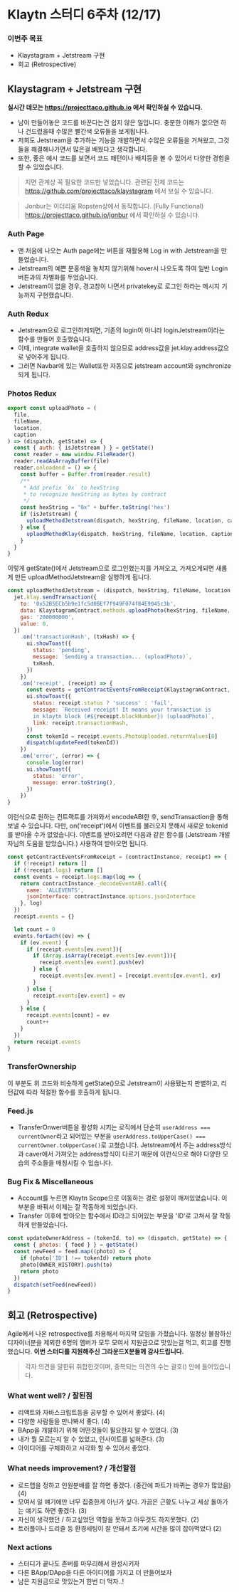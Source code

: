 # Klaytn 스터디 6주차 (12/17)
### 이번주 목표
- Klaystagram + Jetstream 구현
- 회고 (Retrospective)

## Klaystagram + Jetstream 구현
**실시간 데모는 https://projecttaco.github.io 에서 확인하실 수 있습니다.**
- 남이 만들어놓은 코드를 바꾼다는건 쉽지 않은 일입니다. 충분한 이해가 없으면 하나 건드렸을때 수많은 빨간색 오류들을 보게됩니다.
- 저희도 Jetstream을 추가하는 기능을 개발하면서 수많은 오류들을 거쳐왔고, 그것들을 해결해나가면서 많은걸 배웠다고 생각합니다.
- 또한, 좋은 예시 코드를 보면서 코드 패턴이나 배치등을 볼 수 있어서 다양한 경험을 할 수 있었습니다.

> 지면 관계상 꼭 필요한 코드만 넣었습니다.
> 관련된 전체 코드는 https://github.com/projecttaco/klaystagram 에서 보실 수 있습니다.

> Jonbur는 이더리움 Ropsten상에서 동작합니다. (Fully Functional) https://projecttaco.github.io/jonbur 에서 확인하실 수 있습니다.

### Auth Page
- 맨 처음에 나오는 Auth page에는 버튼을 재활용해 Log in with Jetstream을 만들었습니다. 
- Jetstream의 예쁜 분홍색을 놓치지 않기위해 hover시 나오도록 하여 일반 Login버튼과의 차별화를 두었습니다.
- Jetstream이 없을 경우, 경고창이 나면서 privatekey로 로그인 하라는 메시지 기능까지 구현했습니다.

### Auth Redux
- Jetstream으로 로그인하게되면, 기존의 login이 아니라 loginJetstream이라는 함수를 만들어 호출했습니다.
- 이때, integrate wallet을 호출하지 않으므로 address값을 jet.klay.address값으로 넣어주게 됩니다.
- 그러면 Navbar에 있는 Wallet또한 자동으로 jetstream account와 synchronize되게 됩니다.

### Photos Redux
```javascript
export const uploadPhoto = (
  file,
  fileName,
  location,
  caption
) => (dispatch, getState) => {
  const { auth: { isJetstream } } = getState()
  const reader = new window.FileReader()
  reader.readAsArrayBuffer(file)
  reader.onloadend = () => {
    const buffer = Buffer.from(reader.result)
    /**
     * Add prefix `0x` to hexString
     * to recognize hexString as bytes by contract
     */
    const hexString = "0x" + buffer.toString('hex')
    if (isJetstream) {
      uploadMethodJetstream(dispatch, hexString, fileName, location, caption)
    } else {
      uplaodMethodKlay(dispatch, hexString, fileName, location, caption) 
    }
  }
}
``` 
이렇게 getState()에서 Jetstream으로 로그인했는지를 가져오고, 가져오게되면 새롭게 만든 uploadMethodJetstream을 실행하게 됩니다.

```javascript
const uploadMethodJetstream = (dispatch, hexString, fileName, location, caption) => {
  jet.klay.sendTransaction({
    to: '0x52B5ECb5b9e1fc5d0BEf7f949F074f84E9045c3b',
    data: KlaystagramContract.methods.uploadPhoto(hexString, fileName, location, caption).encodeABI(),
    gas: '200000000',
    value: 0,
  })
    .on('transactionHash', (txHash) => {
      ui.showToast({
        status: 'pending',
        message: `Sending a transaction... (uploadPhoto)`,
        txHash,
      })
    })
    .on('receipt', (receipt) => {
      const events = getContractEventsFromReceipt(KlaystagramContract, receipt);
      ui.showToast({
        status: receipt.status ? 'success' : 'fail',
        message: `Received receipt! It means your transaction is
        in klaytn block (#${receipt.blockNumber}) (uploadPhoto)`,
        link: receipt.transactionHash,
      })
      const tokenId = receipt.events.PhotoUploaded.returnValues[0]
      dispatch(updateFeed(tokenId))
    })
    .on('error', (error) => {
      console.log(error)
      ui.showToast({
        status: 'error',
        message: error.toString(),
      })
    })
}
``` 
이런식으로 원하는 컨트랙트를 가져와서 encodeABI한 후, sendTransaction을 통해 보낼 수 있습니다.
다만, on('receipt')에서 이벤트를 불러오지 못해서 새로운 tokenId를 받아올 수가 없었습니다.
이벤트를 받아오려면 다음과 같은 함수를 (Jetstream 개발자님의 도움을 받았습니다.) 사용하여 받아오면 됩니다.

```javascript
const getContractEventsFromReceipt = (contractInstance, receipt) => {
  if (!receipt) return []
  if (!receipt.logs) return []
  const events = receipt.logs.map(log => {
    return contractInstance._decodeEventABI.call({
      name: 'ALLEVENTS',
      jsonInterface: contractInstance.options.jsonInterface
    }, log)
  })
  receipt.events = {}

  let count = 0
  events.forEach((ev) => {
    if (ev.event) {
      if (receipt.events[ev.event]){
        if (Array.isArray(receipt.events[ev.event])){
          receipt.events[ev.event].push(ev)
        } else {
          receipt.events[ev.event] = [receipt.events[ev.event], ev]
        }
      } else {
        receipt.events[ev.event] = ev
      }
    } else {
      receipt.events[count] = ev
      count++
    }
  })
  return receipt.events
}
```

### TransferOwnership
이 부분도 위 코드와 비슷하게 getState()으로 Jetstream이 사용됐는지 판별하고, 리턴값에 따라 적절한 함수를 호출하게 됩니다.

### Feed.js
- TransferOnwer버튼을 활성화 시키는 로직에서 단순히 `userAddress === currentOwner`라고 되어있는 부분을 `userAddress.toUpperCase() === currentOwner.toUpperCase()`로 고쳤습니다. Jetstream에서 주는 address방식과 caver에서 가져오는 address방식이 다르기 때문에 이런식으로 해야 다양한 모습의 주소들을 매칭시킬 수 있습니다.

### Bug Fix & Miscellaneous
- Account를 누르면 Klaytn Scope으로 이동하는 경로 설정이 깨져있었습니다. 이 부분을 바꿔서 이제는 잘 작동하게 되었습니다.
- Transfer 이후에 받아오는 함수에서 ID라고 되어있는 부분을 'ID'로 고쳐서 잘 작동하게 만들었습니다.

```javascript
const updateOwnerAddress = (tokenId, to) => (dispatch, getState) => {
  const { photos: { feed } } = getState()
  const newFeed = feed.map((photo) => {
    if (photo['ID'] !== tokenId) return photo
    photo[OWNER_HISTORY].push(to)
    return photo
  })
  dispatch(setFeed(newFeed))
}
```



## 회고 (Retrospective)
Agile에서 나온 retrospective를 차용해서 마지막 모임을 가졌습니다.
일정상 불참하신 디자이너분을 제외한 6명의 멤버가 모두 모여서 지원금으로 맛있는걸 먹고, 회고를 진행했습니다.
**이번 스터디를 지원해주신 그라운드X분들께 감사드립니다.**

> 각자 의견을 말한뒤 취합한것이며, 중복되는 의견의 수는 괄호() 안에 들어있습니다.

### What went well? / 잘된점
- 리액트와 자바스크립트등을 공부할 수 있어서 좋았다. (4)
- 다양한 사람들을 만나봐서 좋다. (4)
- BApp을 개발하기 위해 어떤것들이 필요한지 알 수 있었다. (3)
- 내가 뭘 모르는지 알 수 있었고, 인사이트를 넓혀준다. (3)
- 아이디어를 구체화하고 시각화 할 수 있어서 좋았다.


### What needs improvement? / 개선할점
- 로드맵을 정하고 인원분배를 잘 하면 좋겠다. (중간에 파트가 바뀌는 경우가 많았음) (4)
- 모여서 일 얘기에만 너무 집중한게 아닌가 싶다. 가끔은 근황도 나누고 세상 돌아가는 얘기도 하면 좋겠다. (3)
- 자신이 생각했던 / 하고싶었던 역할을 못하고 아무것도 하지못했다. (2)
- 트러플이나 드리즐 등 환경세팅이 잘 안돼서 초기에 시간을 많이 잡아먹었다 (2) 

### Next actions
- 스터디가 끝나도 존버를 마무리해서 완성시키자
- 다른 BApp/DApp을 다른 아이디어를 가지고 더 만들어보자
- 남은 지원금으로 맛있는거 한번 더 먹자..!
